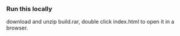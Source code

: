### Run this locally
download and unzip build.rar, double click index.html to open it in a browser.
